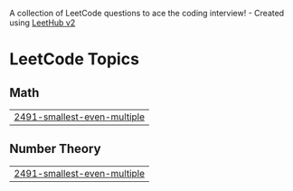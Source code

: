 A collection of LeetCode questions to ace the coding interview! - Created using [LeetHub v2](https://github.com/arunbhardwaj/LeetHub-2.0)
<!---LeetCode Topics Start-->
# LeetCode Topics
## Math
|  |
| ------- |
| [2491-smallest-even-multiple](https://github.com/labouchh/Leetcode/tree/master/2491-smallest-even-multiple) |
## Number Theory
|  |
| ------- |
| [2491-smallest-even-multiple](https://github.com/labouchh/Leetcode/tree/master/2491-smallest-even-multiple) |
<!---LeetCode Topics End-->